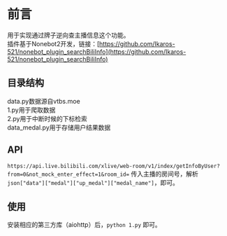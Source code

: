 # 前言
用于实现通过牌子逆向查主播信息这个功能。  
插件基于Nonebot2开发，链接：[https://github.com/Ikaros-521/nonebot_plugin_searchBiliInfo](https://github.com/Ikaros-521/nonebot_plugin_searchBiliInfo)  

## 目录结构
data.py数据源自vtbs.moe  
1.py用于爬取数据  
2.py用于中断时候的下标检索  
data_medal.py用于存储用户结果数据  

## API
`https://api.live.bilibili.com/xlive/web-room/v1/index/getInfoByUser?from=0&not_mock_enter_effect=1&room_id=` 传入主播的房间号，解析`json["data"]["medal"]["up_medal"]["medal_name"]`，即可。  


## 使用
安装相应的第三方库（aiohttp）后，`python 1.py` 即可。  
